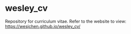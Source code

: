 # wesley_cv
Repository for curriculum vitae.
Refer to the website to view: https://wesjchen.github.io/wesley_cv/
